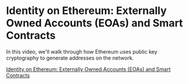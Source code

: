 # Identity on Ethereum: Externally Owned Accounts (EOAs) and Smart Contracts

  In this video, we'll walk through how Ethereum uses public key cryptography to generate addresses on the network.

  [Identity on Ethereum: Externally Owned Accounts (EOAs) and Smart Contracts](https://streamable.com/yqj3ew)